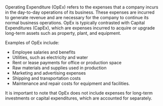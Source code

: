 
Operating Expenditure (OpEx) refers to the expenses that a company incurs in the day-to-day operations of its business. These expenses are incurred to generate revenue and are necessary for the company to continue its normal business operations. OpEx is typically contrasted with Capital Expenditures (CapEx), which are expenses incurred to acquire or upgrade long-term assets such as property, plant, and equipment.

Examples of OpEx include:

-   Employee salaries and benefits
-   Utilities, such as electricity and water
-   Rent or lease payments for office or production space
-   Raw materials and supplies used in production
-   Marketing and advertising expenses
-   Shipping and transportation costs
-   Maintenance and repair costs for equipment and facilities.

It is important to note that OpEx does not include expenses for long-term investments or capital expenditures, which are accounted for separately.